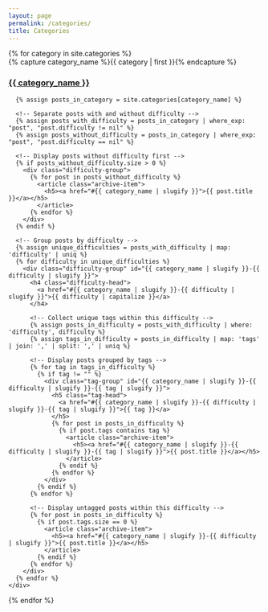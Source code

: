 ```yaml
---
layout: page
permalink: /categories/
title: Categories
---
```


<div id="archives">
  {% for category in site.categories %}
    <div class="archive-group">
      {% capture category_name %}{{ category | first }}{% endcapture %}
      <div id="{{ category_name | slugify }}"></div>
      <h3 class="category-head">
        <a href="#{{ category_name | slugify }}">{{ category_name }}</a>
      </h3>

      {% assign posts_in_category = site.categories[category_name] %}
      
      <!-- Separate posts with and without difficulty -->
      {% assign posts_with_difficulty = posts_in_category | where_exp: "post", "post.difficulty != nil" %}
      {% assign posts_without_difficulty = posts_in_category | where_exp: "post", "post.difficulty == nil" %}

      <!-- Display posts without difficulty first -->
      {% if posts_without_difficulty.size > 0 %}
        <div class="difficulty-group">
          {% for post in posts_without_difficulty %}
            <article class="archive-item">
              <h5><a href="#{{ category_name | slugify }}">{{ post.title }}</a></h5>
            </article>
          {% endfor %}
        </div>
      {% endif %}

      <!-- Group posts by difficulty -->
      {% assign unique_difficulties = posts_with_difficulty | map: 'difficulty' | uniq %}
      {% for difficulty in unique_difficulties %}
        <div class="difficulty-group" id="{{ category_name | slugify }}-{{ difficulty | slugify }}">
          <h4 class="difficulty-head">
            <a href="#{{ category_name | slugify }}-{{ difficulty | slugify }}">{{ difficulty | capitalize }}</a>
          </h4>
          
          <!-- Collect unique tags within this difficulty -->
          {% assign posts_in_difficulty = posts_with_difficulty | where: 'difficulty', difficulty %}
          {% assign tags_in_difficulty = posts_in_difficulty | map: 'tags' | join: ',' | split: ',' | uniq %}

          <!-- Display posts grouped by tags -->
          {% for tag in tags_in_difficulty %}
            {% if tag != "" %}
              <div class="tag-group" id="{{ category_name | slugify }}-{{ difficulty | slugify }}-{{ tag | slugify }}">
                <h5 class="tag-head">
                  <a href="#{{ category_name | slugify }}-{{ difficulty | slugify }}-{{ tag | slugify }}">{{ tag }}</a>
                </h5>
                {% for post in posts_in_difficulty %}
                  {% if post.tags contains tag %}
                    <article class="archive-item">
                      <h5><a href="#{{ category_name | slugify }}-{{ difficulty | slugify }}-{{ tag | slugify }}">{{ post.title }}</a></h5>
                    </article>
                  {% endif %}
                {% endfor %}
              </div>
            {% endif %}
          {% endfor %}
          
          <!-- Display untagged posts within this difficulty -->
          {% for post in posts_in_difficulty %}
            {% if post.tags.size == 0 %}
              <article class="archive-item">
                <h5><a href="#{{ category_name | slugify }}-{{ difficulty | slugify }}">{{ post.title }}</a></h5>
              </article>
            {% endif %}
          {% endfor %}
        </div>
      {% endfor %}
    </div>
  {% endfor %}
</div>

